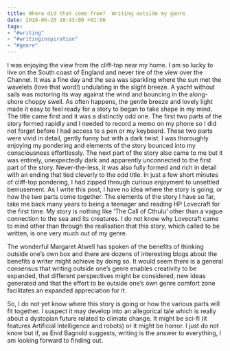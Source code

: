 ```yaml
---
title: Where did that come from?  Writing outside my genre
date: 2018-06-20 10:43:00 +01:00
tags:
- "#writing"
- "#writinginspiration"
- "#genre"
---
```


I was enjoying the view from the cliff-top near my home.  I am so lucky to live on the South coast of England and never tire of the view over the Channel.  It was a fine day and the sea was sparkling where the sun met the wavelets (love that word!) undulating in the slight breeze.  A yacht without sails was motoring its way against the wind and bouncing in the along-shore choppy swell. As often happens, the gentle breeze and lovely light made it easy to feel ready for a story to began to take shape in my mind.  The title came first and it was a distinctly odd one.  The first two parts of the story formed rapidly and I needed to record a memo on my phone so I did not forget before I had access to a pen or my keyboard.  These two parts were vivid in detail, gently funny but with a dark twist. I was thoroughly enjoying my pondering and elements of the story bounced into my consciousness effortlessly.  The next part of the story also came to me but it was entirely, unexpectedly dark and apparently unconnected to the first part of the story.  Never-the-less, it was also fully formed and rich in detail with an ending that tied cleverly to the odd title.  In just a few short minutes of cliff-top pondering, I had zipped through curious enjoyment to unsettled bemusement.  As I write this post, I have no idea where the story is going, or how the two parts come together.  The elements of the story I have so far, take me back many years to being a teenager and reading HP Lovecraft for the first time.  My story is nothing like ‘The Call of Cthulu’ other than a vague connection to the sea and its creatures. I do not know why Lovecraft came to mind other than through the realisation that this story, which called to be written, is one very much out of my genre.

The wonderful Margaret Atwell has spoken of the benefits of thinking outside one’s own box and there are dozens of interesting blogs about the benefits a writer might achieve by doing so.  It would seem there is a general consensus that writing outside one’s genre enables creativity to be expanded, that different perspectives might be considered, new ideas generated and that the effort to be outside one’s own genre comfort zone facilitates an expanded appreciation for it.

So, I do not yet know where this story is going or how the various parts will fit together.  I suspect it may develop into an allegorical tale which is really about a dystopian future related to climate change.  It might be sci-fi (it features Artificial Intelligence and robots) or it might be horror. I just do not know but if, as Enid Bagnold suggests, writing is the answer to everything, I am looking forward to finding out.
